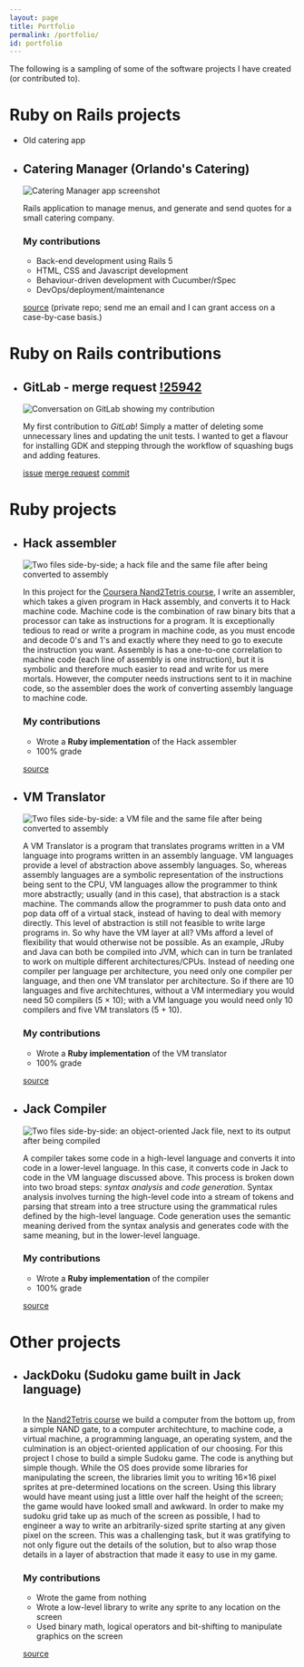 ```yaml
---
layout: page
title: Portfolio
permalink: /portfolio/
id: portfolio
---
```

The following is a sampling of some of the software projects I have created (or
contributed to).

# Ruby on Rails projects
<ul>
<li>Old catering app</li>
<li>
<h2 class="project">Catering Manager (Orlando's Catering)</h2>
<img alt="Catering Manager app screenshot" src="/assets/catering_manager-screenshot.png"/>
<p class="description">
  Rails application to manage menus, and generate and send quotes for a small
  catering company.
</p>
<h3>My contributions</h3>
<ul>
	<li>Back-end development using Rails 5</li>
	<li>HTML, CSS and Javascript development</li>
	<li>Behaviour-driven development with Cucumber/rSpec</li>
	<li>DevOps/deployment/maintenance</li>
</ul>
<p class="source">
<a href="https://gitlab.com/fapapa/catering-menus">source</a>
(private repo; send me an email and I can grant access on a case-by-case basis.)
</p>
</li>
</ul>

# Ruby on Rails contributions
<ul>
<li>
<h2 class="project">
  GitLab - merge request <a
  href="https://gitlab.com/gitlab-org/gitlab-ce/merge_requests/25942"> !25942
  </a>
</h2>
<img alt="Conversation on GitLab showing my contribution"
     src="/assets/mr_!25942-screenshot.png"/>
<p class="description">

  My first contribution to <em>GitLab</em>! Simply a matter of deleting some
  unnecessary lines and updating the unit tests. I wanted to get a flavour for
  installing GDK and stepping through the workflow of squashing bugs and adding
  features.

</p>
<p class="source">
  <a href="https://gitlab.com/gitlab-org/gitlab-ce/issues/50386">issue</a>
  <a href="https://gitlab.com/gitlab-org/gitlab-ce/merge_requests/25942">
  merge request</a>
  <a href="https://gitlab.com/gitlab-org/gitlab-ce/commit/60713c1fc6c6513246dd066b2e71d2bfd28c8e3a">
  commit</a>
</p>
</li>
</ul>

# Ruby projects
<ul>
<li>
<h2 class="project">Hack assembler</h2>
<img alt="Two files side-by-side; a hack file and the same file after being
converted to assembly" src="/assets/hack_assembler-screenshot.png"/>
<p class="description">

  In this project for the <a
  href="https://www.coursera.org/learn/build-a-computer" title="Build a Modern Computer from First Principles: From Nand to Tetris">
  Coursera Nand2Tetris course</a>, I write an assembler, which takes a given
  program in Hack assembly, and converts it to Hack machine code. Machine code
  is the combination of raw binary bits that a processor can take as
  instructions for a program. It is exceptionally tedious to read or write a
  program in machine code, as you must encode and decode 0's and 1's and exactly
  where they need to go to execute the instruction you want. Assembly is has a
  one-to-one correlation to machine code (each line of assembly is one
  instruction), but it is symbolic and therefore much easier to read and write
  for us mere mortals. However, the computer needs instructions sent to it in
  machine code, so the assembler does the work of converting assembly language
  to machine code.

</p>
<h3>My contributions</h3>
<ul>
<li>Wrote a <strong>Ruby implementation</strong> of the Hack assembler</li>
<li>100% grade</li>
</ul>
<p class="source">
  <a href="https://gitlab.com/fapapa/nand2tetris-course/tree/master/projects/06">
  source
  </a>
</p>
</li>

<li>
<h2 class="project">VM Translator</h2>
<img alt="Two files side-by-side: a VM file and the same file after being converted to assembly"
src="/assets/vm_translator-screenshot.png"/>
<p class="description">

  A VM Translator is a program that translates programs written in a VM language
  into programs written in an assembly language. VM languages provide a level of
  abstraction above assembly languages. So, whereas assembly languages are a
  symbolic representation of the instructions being sent to the CPU, VM
  languages allow the programmer to think more abstractly; usually (and in this
  case), that abstraction is a stack machine. The commands allow the programmer
  to push data onto and pop data off of a virtual stack, instead of having to
  deal with memory directly. This level of abstraction is still not feasible to
  write large programs in. So why have the VM layer at all? VMs afford a level
  of flexibility that would otherwise not be possible. As an example, JRuby and
  Java can both be compiled into JVM, which can in turn be tranlated to work on
  multiple different architectures/CPUs. Instead of needing one compiler per
  language per architecture, you need only one compiler per language, and then
  one VM translator per architecture. So if there are 10 languages and five
  architechtures, without a VM intermediary you would need 50 compilers (5
  &times; 10); with a VM language you would need only 10 compilers and five VM
  translators (5 + 10).

</p>
<h3>My contributions</h3>
<ul>
<li> Wrote a <strong>Ruby implementation</strong> of the VM translator</li>
<li>100% grade</li>
</ul>
<p class="source"><a href="https://gitlab.com/fapapa/nand2tetris-course/tree/master/projects/08">source</a></p>
</li>

<li>
<h2 class="project">Jack Compiler</h2>
<img alt="Two files side-by-side: an object-oriented Jack file, next to its output after being compiled"
src="/assets/jack_compiler-screenshot.png"/>
<p class="description">

  A compiler takes some code in a high-level language and converts it into code
  in a lower-level language. In this case, it converts code in Jack to code in
  the VM language discussed above. This process is broken down into two broad
  steps: <em>syntax analysis</em> and <em>code generation</em>. Syntax analysis
  involves turning the high-level code into a stream of tokens and parsing that
  stream into a tree structure using the grammatical rules defined by the
  high-level language. Code generation uses the semantic meaning derived from
  the syntax analysis and generates code with the same meaning, but in the
  lower-level language.

</p>
<h3>My contributions</h3>
<ul>
<li>Wrote a <strong>Ruby implementation</strong> of the compiler</li>
<li>100% grade</li>
</ul>
<p class="source">
<a href="https://gitlab.com/fapapa/nand2tetris-course/tree/master/projects/11">source</a>
</p>
</li>
</ul>

# Other projects
<ul>
<li>
<h2 class="project">JackDoku (Sudoku game built in Jack language)</h2>
<img alt="" src="/assets/jackdoku_game_in_progress.jpg"/>
<p class="description">

  In the <a href="https://www.coursera.org/learn/build-a-computer"
  title="Build a Modern Computer from First Principles: From Nand to Tetris">
  Nand2Tetris course</a> we build a computer from the bottom up, from a simple
  NAND gate, to a computer architechture, to machine code, a virtual machine,
  a programming language, an operating system, and the culmination is an
  object-oriented application of our choosing. For this project I chose to build
  a simple Sudoku game. The code is anything but simple though. While the OS
  does provide some libraries for manipulating the screen, the libraries limit
  you to writing 16&times;16 pixel sprites at pre-determined locations on the
  screen. Using this library would have meant using just a little over half the
  height of the screen; the game would have looked small and awkward. In order
  to make my sudoku grid take up as much of the screen as possible, I had to
  engineer a way to write an arbitrarily-sized sprite starting at any given
  pixel on the screen. This was a challenging task, but it was gratifying to not
  only figure out the details of the solution, but to also wrap those details in
  a layer of abstraction that made it easy to use in my game.

</p>
<h3>My contributions</h3>
<ul>
<li>Wrote the game from nothing</li>
<li>Wrote a low-level library to write any sprite to any location on the
screen</li>
<li>Used binary math, logical operators and bit-shifting to manipulate graphics
on the screen</li>
</ul>
<p class="source">
<a href="https://gitlab.com/fapapa/nand2tetris-course/tree/master/projects/09/JackDoku">source</a>
</p>
</li>
</ul>
